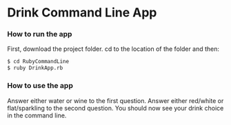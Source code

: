 # Drink Command Line App

### How to run the app

First, download the project folder. 
cd to the location of the folder and then:
```sh
$ cd RubyCommandLine
$ ruby DrinkApp.rb
```

### How to use the app

Answer either water or wine to the first question.
Answer either red/white or flat/sparkling to the second question.
You should now see your drink choice in the command line.